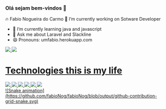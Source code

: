 ### Olá sejam bem-vindos 👋


🔥 Fabio Nogueira do Carmo
 🔭 I’m currently working on Sotware Developer
- 🌱 I’m currently learning java and javascript
- 💬 Ask me about Laravel and Slackline
- 😄 Pronouns: umfabio.herokuapp.com

<div>
<a href="https://github.com/fabionogueiracarmo">
<img height="180em" src="https://github-readme-stats.vercel.app/api/top-langs/?username=fabioNog&layout=compact&langs_count=7&theme=dracula"/>
<img height="180em" src="https://github-readme-stats.vercel.app/api?username=fabioNog&show_icons=true&theme=tokyonight&include_all_commits=true&count_private=true"/>
</div>

 # Technologies this is my life
 <div>
 <img src="https://img.shields.io/badge/Laravel-14354C?style=for-the-badge&logo=laravel&logoColor=white" />
 <img src="https://img.shields.io/badge/TypeScript-007ACC?style=for-the-badge&logo=typescript&logoColor=white" />
 <img src="https://img.shields.io/badge/JavaScript-F7DF1E?style=for-the-badge&logo=javascript&logoColor=black" />
 <img src="https://img.shields.io/badge/Node.js-43853D?style=for-the-badge&logo=node.js&logoColor=white" />
 <img src="https://img.shields.io/badge/.Ruby on Rails-5C2D91?style=for-the-badge&logo=.rails&logoColor=white" />
  <img src="https://img.shields.io/badge/.Docker-add8ec?style=for-the-badge&logo=.docker&logoColor=black" />
 </div> 
 
 

<div> 
  ![Snake animation](https://github.com/fabioNog/fabioNog/blob/output/github-contribution-grid-snake.svg)
</div>
